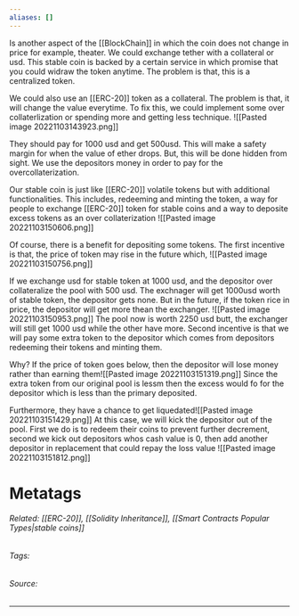 ```yaml
---
aliases: []
---
```

Is another aspect of the [[BlockChain]] in which the coin does not change in price for example, theater. We could exchange tether with a collateral or usd. This stable coin is backed by a certain service in which promise that you could widraw the token anytime. The problem is that, this is a centralized token. 

We could also use an [[ERC-20]] token as a collateral. The problem is that, it will change the value everytime. To fix this, we could implement some over collaterlization or spending more and getting less technique. ![[Pasted image 20221103143923.png]]

They should pay for 1000 usd and get 500usd. This will make a safety margin for when the value of ether drops. But, this will be done hidden from sight. We use the depositors money in order to pay for the overcollaterization. 

Our stable coin is just like [[ERC-20]] volatile tokens but with additional functionalities. This includes, redeeming and minting the token, a way for people to exchange [[ERC-20]] token for stable coins and a way to deposite excess tokens as an over collaterization
![[Pasted image 20221103150606.png]]

Of course, there is a benefit for depositing some tokens. The first incentive is that, the price of token may rise in the future which, ![[Pasted image 20221103150756.png]]

If we exchange usd for stable token at 1000 usd, and the depositor over collateralize the pool with 500 usd. The exchnager will get 1000usd worth of stable token, the depositor gets none. But in the future, if the token rice in price, the depositor will get more thean the exchanger. ![[Pasted image 20221103150953.png]]
The pool now is worth 2250 usd butt, the exchanger will still get 1000 usd while the other have more. Second incentive is that we will pay some extra token to the depositor which comes from depositors redeeming their tokens and minting them.

Why? If the price of token goes below, then the depositor will lose money rather than earning them![[Pasted image 20221103151319.png]]
Since the extra token from our original pool is lessm then the excess would fo for the depositor which is less than the primary deposited. 

Furthermore, they have a chance to get liquedated![[Pasted image 20221103151429.png]]
At this case, we will kick the depositor out of the pool. First we do is to redeem their coins to prevent further decrement, second we kick out depositors whos cash value is 0, then add another depositor in replacement that could repay the loss value
 ![[Pasted image 20221103151812.png]]


# Metatags
###### Related: [[ERC-20]], [[Solidity Inheritance]], [[Smart Contracts Popular Types|stable coins]]
###### Tags: 
###### Source: 

---